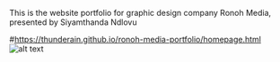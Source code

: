 This is the website portfolio for graphic design company Ronoh Media, presented by Siyamthanda Ndlovu

#https://thunderain.github.io/ronoh-media-portfolio/homepage.html
![alt text](https://github.com/thunderain/ronoh-media-portfolio/blob/Master/src/images/ronoh-headers/Slide11.PNG?raw=true)
